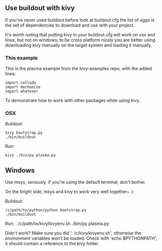 ## Use buildout with kivy

If you've never used buildout before look at buildout.cfg the list
of eggs is the set of dependencies to download and use with your
project.

It's worth noting that putting kivy in your buildout.cfg will work
on osx and linux, but not on windows; to be cross platform nicely
you are better using downloading kivy manually on the target system
and loading it manually.

### This example

This is the plasma example from the kivy-examples repo, with the added lines:

    import collada
    import mechanize
    import whatever

To demonstrate how to work with other packages while using kivy.

### OSX

Buildout:

    kivy bootstrap.py
    ./bin/buildout

Run:

    kivy ./bin/py plasma.py


## Windows

Use msys, seriously, if you're using the default terminal, don't bother.

On the bright side, msys and kivy to work very well together~ :)

Buildout:

    /c/path/to/python/python bootstrap.py
    ./bin/buildout

Run:
    . /c/path/to/kivy/kivyenv.sh
    ./bin/py plasma.py

Didn't work? Make sure you did '. /c/kivy/kivyenv.sh', otherwise the environment
variables won't be loaded. Check with 'echo $PYTHONPATH'; it should contain a
reference to the kivy folder.
